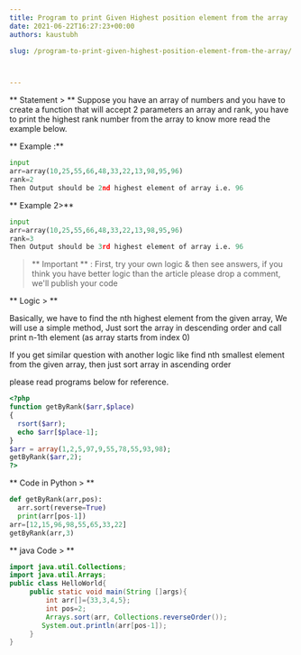 ```yaml
---
title: Program to print Given Highest position element from the array
date: 2021-06-22T16:27:23+00:00
authors: kaustubh

slug: /program-to-print-given-highest-position-element-from-the-array/



---
```

** Statement >  **
Suppose you have an array of numbers and you have to create a function that will accept 2 parameters an array and rank, you have to print the highest rank number from the array to know more read the example below.

** Example :**
```python title="Example input"
input
arr=array(10,25,55,66,48,33,22,13,98,95,96)
rank=2
Then Output should be 2nd highest element of array i.e. 96
```
** Example 2>**
```python title="Example input 2"
input
arr=array(10,25,55,66,48,33,22,13,98,95,96)
rank=3
Then Output should be 3rd highest element of array i.e. 96
```

> ** Important ** : First,  try your own logic & then see answers, if you think you have better logic than the article please drop a comment, we'll publish your code


** Logic > **

Basically, we have to find the nth highest element from the given array, We will use a simple method, Just sort the array in descending order and call print n-1th element (as array starts from index 0)

If you get similar question with another logic like find nth smallest element from the given array, then just sort array in ascending order

please read programs below for reference.

```php title="Program in php"
<?php
function getByRank($arr,$place)
{
  rsort($arr);
  echo $arr[$place-1];
}
$arr = array(1,2,5,97,9,55,78,55,93,98);
getByRank($arr,2);
?>
```
** Code in Python > **
```python title="Program in Python"
def getByRank(arr,pos):
  arr.sort(reverse=True)
  print(arr[pos-1])
arr=[12,15,96,98,55,65,33,22]
getByRank(arr,3)
```
** java Code > **
```java title="Program in java"
import java.util.Collections;
import java.util.Arrays;
public class HelloWorld{
     public static void main(String []args){
         int arr[]={33,3,4,5};
         int pos=2;
         Arrays.sort(arr, Collections.reverseOrder());
        System.out.println(arr[pos-1]);
     }
}
```
